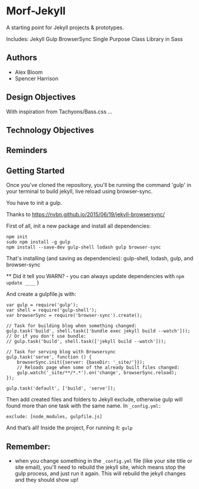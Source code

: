 # Morf-Jekyll
A starting point for Jekyll projects & prototypes.

Includes:
Jekyll
Gulp
BrowserSync
Single Purpose Class Library in Sass

## Authors
- Alex Bloom
- Spencer Harrison

## Design Objectives

With inspiration from Tachyons/Bass.css ...

## Technology Objectives

## Reminders



## Getting Started
Once you've cloned the repository, you'll be running the command 'gulp' in your terminal to build jekyll, live reload using browser-sync.

You have to init a gulp.

Thanks to
https://nvbn.github.io/2015/06/19/jekyll-browsersync/

First of all, init a new package and install all dependencies:

```
npm init
sudo npm install -g gulp
npm install --save-dev gulp-shell lodash gulp browser-sync
```
That's installing (and saving as dependencies): gulp-shell, lodash, gulp, and browser-sync

** Did it tell you WARN? - you can always update dependencies with `npm update ____` )

And create a gulpfile.js with:

```
var gulp = require('gulp');
var shell = require('gulp-shell');
var browserSync = require('browser-sync').create();

// Task for building blog when something changed:
gulp.task('build', shell.task(['bundle exec jekyll build --watch']));
// Or if you don't use bundle:
// gulp.task('build', shell.task(['jekyll build --watch']));

// Task for serving blog with Browsersync
gulp.task('serve', function () {
    browserSync.init({server: {baseDir: '_site/'}});
    // Reloads page when some of the already built files changed:
    gulp.watch('_site/**/*.*').on('change', browserSync.reload);
});

gulp.task('default', ['build', 'serve']);
```

Then add created files and folders to Jekyll exclude, otherwise gulp will found more than one task with the same name. In `_config.yml:`


`exclude: [node_modules, gulpfile.js]`

And that’s all! Inside the project, For running it: `gulp`


## Remember:
- when you change something in the `_config.yml` file (like your site title or site email), you'll need to rebuild the jekyll site, which means stop the gulp process, and just run it again. This will rebuild the jekyll changes and they should show up!
